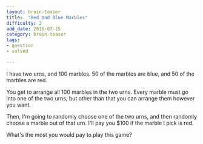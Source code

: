 ```yaml
---
layout: brain-teaser
title:  "Red and Blue Marbles"
difficulty: 2
add_date: 2016-07-15
category: brain-teaser
tags:
- question
- solved

---
```


I have two urns, and 100 marbles.  50 of the marbles are blue, and 50 of the marbles are red.

You get to arrange all 100 marbles in the two urns.  Every marble must go into one of the two urns, but other than that you can arrange them however you want.

Then, I'm going to randomly choose one of the two urns, and then randomly choose a marble out of that urn.  I'll pay you $100 if the marble I pick is red.

What's the most you would pay to play this game?

